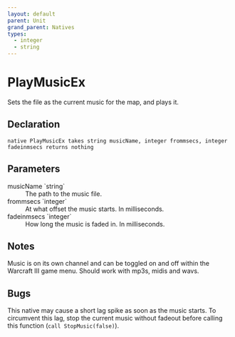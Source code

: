 ```yaml
---
layout: default
parent: Unit
grand_parent: Natives
types:
  - integer
  - string
---
```


# PlayMusicEx
Sets the file as the current music for the map, and plays it.

## Declaration

```
native PlayMusicEx takes string musicName, integer frommsecs, integer fadeinmsecs returns nothing
```

## Parameters
<dl>
  <dt>musicName `string`</dt>
  <dd>The path to the music file.</dd>

  <dt>frommsecs `integer`</dt>
  <dd>At what offset the music starts. In milliseconds.</dd>

  <dt>fadeinmsecs `integer`</dt>
  <dd>How long the music is faded in. In milliseconds.</dd>
</dl>

## Notes 
Music is on its own channel and can be toggled on and off within the Warcraft III game menu.
Should work with mp3s, midis and wavs.

## Bugs 
This native may cause a short lag spike as soon as the music starts. To circumvent this lag, stop the current music without fadeout before calling this function (`call StopMusic(false)`).